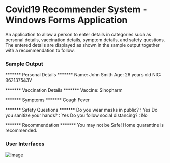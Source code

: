 # Covid19 Recommender System - Windows Forms Application
An application to allow a person to enter details in categories such as personal details, vaccination details, symptom details, and safety questions. The entered details are displayed as shown in the sample output together with a recommendation to follow. 

### Sample Output
******* Personal Details *******
Name: John Smith
Age: 26 years old
NIC: 962137543V

******* Vaccination Details *******
Vaccine: Sinopharm

******* Symptoms *******
Cough
Fever


******* Safety Questions *******
Do you wear masks in public? : Yes
Do you sanitize your hands? : Yes
Do you follow social distancing? : No

******* Recommendation *******
You may not be Safe! Home quarantine is recommended.

### User Interfaces
![image](https://user-images.githubusercontent.com/49782156/169663008-d47aaaaf-0bf9-4de1-ac2e-019f4c58cb8f.png)
